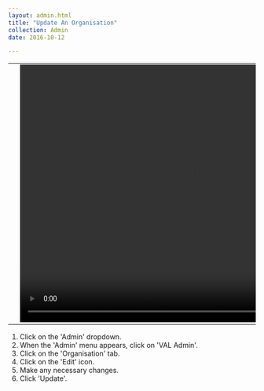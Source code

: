 ```yaml
---
layout: admin.html
title: "Update An Organisation"
collection: Admin
date: 2016-10-12

---
```


<table>
<tr>
<td width="50px"></td>
<td width="700px">
<video width="700" height="525" controls>
	<source src="/assets/video/UserProfile/How_to_add_an_organisation.mp4" type="video/mp4">
	Your browser does not support the video tag.
</video>
</td>
<td width="50px"></td>
</tr>
</table>

1.  Click on the 'Admin' dropdown.
2.  When the 'Admin' menu appears, click on 'VAL Admin'.
3.  Click on the 'Organisation' tab.
4.  Click on the 'Edit' icon.
5.  Make any necessary changes.
6.  Click 'Update'.
